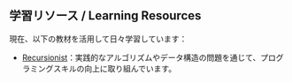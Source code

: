 ## 学習リソース / Learning Resources

現在、以下の教材を活用して日々学習しています：

- [Recursionist](https://recursionist.io/)：実践的なアルゴリズムやデータ構造の問題を通じて、プログラミングスキルの向上に取り組んでいます。
